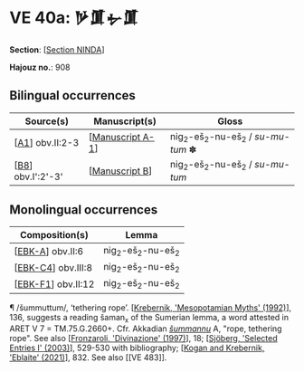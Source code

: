 # VE 40a: 𒃻𒂠𒉡𒂠

**Section**: [[Section NINDA]]

**Hajouz no.**: 908

## Bilingual occurrences 

| Source(s)           | Manuscript(s)      | Gloss                                                          |
| ------------------- | ------------------ | -------------------------------------------------------------- |
| [[A1]] obv.II:2-3     | [[Manuscript A-1]] | nig<sub>2</sub>-eš<sub>2</sub>-nu-eš<sub>2</sub> / *su-mu-tum* ✽ |
| [[B8]] obv.I':2'-3' | [[Manuscript B]]   | nig<sub>2</sub>-eš<sub>2</sub>-nu-eš<sub>2</sub> / *su-mu-tum* |



## Monolingual occurrences 

| Composition(s)       | Lemma                                            |
| -------------------- | ------------------------------------------------ |
| [[EBK-A]] obv.II:6   | nig<sub>2</sub>-eš<sub>2</sub>-nu-eš<sub>2</sub> |
| [[EBK-C4]] obv.III:8 | nig<sub>2</sub>-eš<sub>2</sub>-nu-eš<sub>2</sub> |
| [[EBK-F1]] obv.II:12 | nig<sub>2</sub>-eš<sub>2</sub>-nu-eš<sub>2</sub> |

¶ /šummuttum/, ‘tethering rope’. [[Krebernik, 'Mesopotamian Myths' (1992)]], 136, suggests a reading šaman<sub>x</sub> of the Sumerian lemma, a word attested in ARET V 7 = TM.75.G.2660+. Cfr. Akkadian *[šummannu](https://www.ebl.lmu.de/dictionary/%C5%A1ummannu%20I)* A, "rope, tethering rope". See also [[Fronzaroli, 'Divinazione' (1997)]], 18; [[Sjöberg, 'Selected Entries I' (2003)]], 529-530 with bibliography; [[Kogan and Krebernik, 'Eblaite' (2021)]], 832. See also [[VE 483]].


[//begin]: # "Autogenerated link references for markdown compatibility"
[Section NINDA]: <Section NINDA> "NINDA"
[A1]: A1 "MEE 4, 1 = TM.75.G.3528"
[Manuscript A-1]: <Manuscript A-1> "Manuscript A-1"
[B8]: B8 "MEE 4, 8 = TM.75.G.2007"
[Manuscript B]: <Manuscript B> "Manuscript B"
[EBK-A]: EBK-A "MEE 4, 115 +"
[EBK-C4]: EBK-C4 "MEE 15 27 = TM.75.G.3040+TM.75.G.3046"
[EBK-F1]: EBK-F1 "MEE 15 39 = TM.75.G.3212"
[Krebernik, 'Mesopotamian Myths' (1992)]: <Krebernik%2C 'Mesopotamian Myths' (1992)> "Krebernik, 'Mesopotamian Myths' (1992)"
[Fronzaroli, 'Divinazione' (1997)]: <Fronzaroli%2C 'Divinazione' (1997)> "Fronzaroli, 'Divinazione' (1997)"
[Sjöberg, 'Selected Entries I' (2003)]: <Sj%C3%B6berg%2C 'Selected Entries I' (2003)> "Sjöberg, 'Selected Entries I' (2003)"
[Kogan and Krebernik, 'Eblaite' (2021)]: <Kogan and Krebernik%2C 'Eblaite' (2021)> "Kogan and Krebernik, 'Eblaite' (2021)"
[//end]: # "Autogenerated link references"